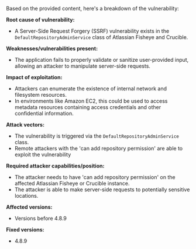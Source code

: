 Based on the provided content, here's a breakdown of the vulnerability:

**Root cause of vulnerability:**
- A Server-Side Request Forgery (SSRF) vulnerability exists in the `DefaultRepositoryAdminService` class of Atlassian Fisheye and Crucible.

**Weaknesses/vulnerabilities present:**
- The application fails to properly validate or sanitize user-provided input, allowing an attacker to manipulate server-side requests.

**Impact of exploitation:**
- Attackers can enumerate the existence of internal network and filesystem resources.
- In environments like Amazon EC2, this could be used to access metadata resources containing access credentials and other confidential information.

**Attack vectors:**
- The vulnerability is triggered via the `DefaultRepositoryAdminService` class.
- Remote attackers with the 'can add repository permission' are able to exploit the vulnerability

**Required attacker capabilities/position:**
- The attacker needs to have 'can add repository permission' on the affected Atlassian Fisheye or Crucible instance.
- The attacker is able to make server-side requests to potentially sensitive locations.

**Affected versions:**
- Versions before 4.8.9

**Fixed versions:**
- 4.8.9